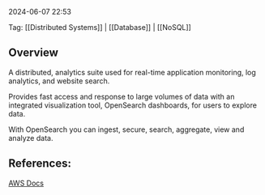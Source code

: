 
2024-06-07 22:53

Tag: [[Distributed Systems]] | [[Database]] | [[NoSQL]]

## Overview

A distributed, analytics suite used for real-time application monitoring, log analytics, and website search.

Provides fast access and response to large volumes of data with an integrated visualization tool, OpenSearch dashboards, for users to explore data.

With OpenSearch you can ingest, secure, search, aggregate, view and analyze data.

## References:

[AWS Docs](https://docs.aws.amazon.com/whitepapers/latest/big-data-analytics-options/elasticsearch.html)